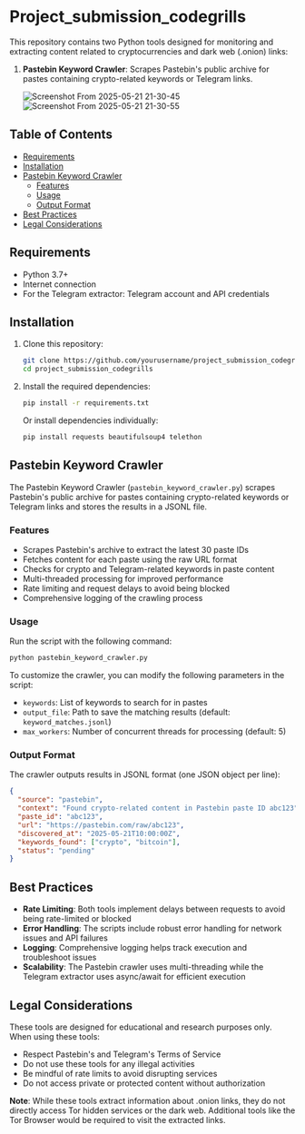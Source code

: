 # Project_submission_codegrills

This repository contains two Python tools designed for monitoring and extracting content related to cryptocurrencies and dark web (.onion) links:

1. **Pastebin Keyword Crawler**: Scrapes Pastebin's public archive for pastes containing crypto-related keywords or Telegram links.

   ![Screenshot From 2025-05-21 21-30-45](https://github.com/user-attachments/assets/67f0efcd-6dcb-496f-874d-7efc8857d9e9)
   ![Screenshot From 2025-05-21 21-30-55](https://github.com/user-attachments/assets/f9520c00-010d-4af9-ac06-ec39e346a0c0)


## Table of Contents

- [Requirements](#requirements)
- [Installation](#installation)
- [Pastebin Keyword Crawler](#pastebin-keyword-crawler)
  - [Features](#features)
  - [Usage](#usage)
  - [Output Format](#output-format)
- [Best Practices](#best-practices)
- [Legal Considerations](#legal-considerations)

## Requirements

- Python 3.7+
- Internet connection
- For the Telegram extractor: Telegram account and API credentials

## Installation

1. Clone this repository:
   ```bash
   git clone https://github.com/yourusername/project_submission_codegrills.git
   cd project_submission_codegrills
   ```

2. Install the required dependencies:
   ```bash
   pip install -r requirements.txt
   ```

   Or install dependencies individually:
   ```bash
   pip install requests beautifulsoup4 telethon
   ```

## Pastebin Keyword Crawler

The Pastebin Keyword Crawler (`pastebin_keyword_crawler.py`) scrapes Pastebin's public archive for pastes containing crypto-related keywords or Telegram links and stores the results in a JSONL file.

### Features

- Scrapes Pastebin's archive to extract the latest 30 paste IDs
- Fetches content for each paste using the raw URL format
- Checks for crypto and Telegram-related keywords in paste content
- Multi-threaded processing for improved performance
- Rate limiting and request delays to avoid being blocked
- Comprehensive logging of the crawling process

### Usage

Run the script with the following command:

```bash
python pastebin_keyword_crawler.py
```

To customize the crawler, you can modify the following parameters in the script:

- `keywords`: List of keywords to search for in pastes
- `output_file`: Path to save the matching results (default: `keyword_matches.jsonl`)
- `max_workers`: Number of concurrent threads for processing (default: 5)

### Output Format

The crawler outputs results in JSONL format (one JSON object per line):

```json
{
  "source": "pastebin",
  "context": "Found crypto-related content in Pastebin paste ID abc123",
  "paste_id": "abc123",
  "url": "https://pastebin.com/raw/abc123",
  "discovered_at": "2025-05-21T10:00:00Z",
  "keywords_found": ["crypto", "bitcoin"],
  "status": "pending"
}
```

## Best Practices

- **Rate Limiting**: Both tools implement delays between requests to avoid being rate-limited or blocked
- **Error Handling**: The scripts include robust error handling for network issues and API failures
- **Logging**: Comprehensive logging helps track execution and troubleshoot issues
- **Scalability**: The Pastebin crawler uses multi-threading while the Telegram extractor uses async/await for efficient execution

## Legal Considerations

These tools are designed for educational and research purposes only. When using these tools:

- Respect Pastebin's and Telegram's Terms of Service
- Do not use these tools for any illegal activities
- Be mindful of rate limits to avoid disrupting services
- Do not access private or protected content without authorization

**Note**: While these tools extract information about .onion links, they do not directly access Tor hidden services or the dark web. Additional tools like the Tor Browser would be required to visit the extracted links.
